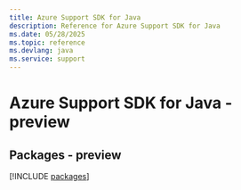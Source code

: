 ```yaml
---
title: Azure Support SDK for Java
description: Reference for Azure Support SDK for Java
ms.date: 05/28/2025
ms.topic: reference
ms.devlang: java
ms.service: support
---
```

# Azure Support SDK for Java - preview
## Packages - preview
[!INCLUDE [packages](support-index.md)]